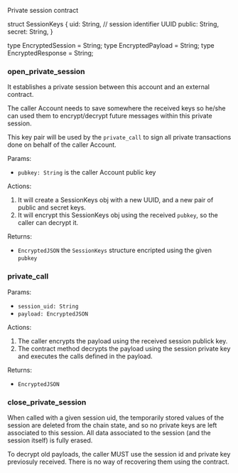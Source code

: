 
Private session contract 

struct SessionKeys {
  uid: String, // session identifier UUID
  public: String,
  secret: String, 
}

type EncryptedSession = String;
type EncryptedPayload = String;
type EncryptedResponse = String;

### open_private_session

It establishes a private session between this account and an external contract. 

The caller Account needs to save somewhere the received keys so he/she can used them to encrypt/decrypt future messages within this private session.

This key pair will be used by the `private_call` to sign all private transactions done on behalf of the caller Account.

Params:
- `pubkey: String` is the caller Account public key

Actions:
1. It will create a SessionKeys obj with a new UUID, and a new pair of public and secret keys. 
2. It will encrypt this SessionKeys obj using the received `pubkey`, so the caller can decrypt it.

Returns:
- `EncryptedJSON` the `SessionKeys` structure encripted using the given `pubkey`


### private_call

Params:
- `session_uid: String`
- `payload: EncryptedJSON`

Actions:
1. The caller encrypts the payload using the received session publick key.
2. The contract method decrypts the payload using the session private key and executes the calls defined in the payload.

Returns:
- `EncryptedJSON`

### close_private_session

When called with a given session uid, the temporarily stored values of the session are deleted from the chain state, and so no private keys are left associated to this session. All data associated to the session (and the session itself) is fully erased.

To decrypt old payloads, the caller MUST use the session id and private key previosuly received. There is no way of recovering them using the contract.
